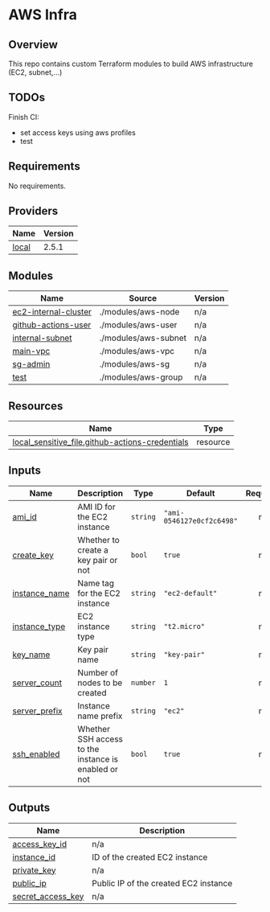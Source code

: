 AWS Infra
=========

Overview
--------

This repo contains custom Terraform modules to build AWS infrastructure (EC2, subnet,...)

TODOs
-----

Finish CI:

- set access keys using aws profiles
- test


<!-- BEGIN_TF_DOCS -->
## Requirements

No requirements.

## Providers

| Name | Version |
|------|---------|
| <a name="provider_local"></a> [local](#provider\_local) | 2.5.1 |

## Modules

| Name | Source | Version |
|------|--------|---------|
| <a name="module_ec2-internal-cluster"></a> [ec2-internal-cluster](#module\_ec2-internal-cluster) | ./modules/aws-node | n/a |
| <a name="module_github-actions-user"></a> [github-actions-user](#module\_github-actions-user) | ./modules/aws-user | n/a |
| <a name="module_internal-subnet"></a> [internal-subnet](#module\_internal-subnet) | ./modules/aws-subnet | n/a |
| <a name="module_main-vpc"></a> [main-vpc](#module\_main-vpc) | ./modules/aws-vpc | n/a |
| <a name="module_sg-admin"></a> [sg-admin](#module\_sg-admin) | ./modules/aws-sg | n/a |
| <a name="module_test"></a> [test](#module\_test) | ./modules/aws-group | n/a |

## Resources

| Name | Type |
|------|------|
| [local_sensitive_file.github-actions-credentials](https://registry.terraform.io/providers/hashicorp/local/latest/docs/resources/sensitive_file) | resource |

## Inputs

| Name | Description | Type | Default | Required |
|------|-------------|------|---------|:--------:|
| <a name="input_ami_id"></a> [ami\_id](#input\_ami\_id) | AMI ID for the EC2 instance | `string` | `"ami-0546127e0cf2c6498"` | no |
| <a name="input_create_key"></a> [create\_key](#input\_create\_key) | Whether to create a key pair or not | `bool` | `true` | no |
| <a name="input_instance_name"></a> [instance\_name](#input\_instance\_name) | Name tag for the EC2 instance | `string` | `"ec2-default"` | no |
| <a name="input_instance_type"></a> [instance\_type](#input\_instance\_type) | EC2 instance type | `string` | `"t2.micro"` | no |
| <a name="input_key_name"></a> [key\_name](#input\_key\_name) | Key pair name | `string` | `"key-pair"` | no |
| <a name="input_server_count"></a> [server\_count](#input\_server\_count) | Number of nodes to be created | `number` | `1` | no |
| <a name="input_server_prefix"></a> [server\_prefix](#input\_server\_prefix) | Instance name prefix | `string` | `"ec2"` | no |
| <a name="input_ssh_enabled"></a> [ssh\_enabled](#input\_ssh\_enabled) | Whether SSH access to the instance is enabled or not | `bool` | `true` | no |

## Outputs

| Name | Description |
|------|-------------|
| <a name="output_access_key_id"></a> [access\_key\_id](#output\_access\_key\_id) | n/a |
| <a name="output_instance_id"></a> [instance\_id](#output\_instance\_id) | ID of the created EC2 instance |
| <a name="output_private_key"></a> [private\_key](#output\_private\_key) | n/a |
| <a name="output_public_ip"></a> [public\_ip](#output\_public\_ip) | Public IP of the created EC2 instance |
| <a name="output_secret_access_key"></a> [secret\_access\_key](#output\_secret\_access\_key) | n/a |
<!-- END_TF_DOCS -->